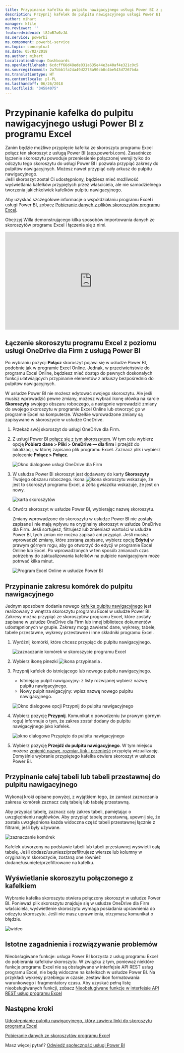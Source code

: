 ```yaml
---
title: Przypinanie kafelka do pulpitu nawigacyjnego usługi Power BI z programu Excel
description: Przypnij kafelek do pulpitu nawigacyjnego usługi Power BI z programu Excel w usłudze OneDrive dla Firm. Przypinanie zakresów, wykresów, tabel
author: mihart
manager: kfile
ms.reviewer: ''
featuredvideoid: l8JoB7w0zJA
ms.service: powerbi
ms.component: powerbi-service
ms.topic: conceptual
ms.date: 05/02/2018
ms.author: mihart
LocalizationGroup: Dashboards
ms.openlocfilehash: 6cdcff66d48ede031a635e44e3a40af4e321c0c5
ms.sourcegitcommit: 2a7bbb1fa24a49d2278a90cb0c4be543d7267bda
ms.translationtype: HT
ms.contentlocale: pl-PL
ms.lasthandoff: 06/26/2018
ms.locfileid: "34584075"
---
```

# <a name="pin-a-tile-to-a-power-bi-dashboard-from-excel"></a>Przypinanie kafelka do pulpitu nawigacyjnego usługi Power BI z programu Excel
Zanim będzie możliwe przypięcie kafelka ze skoroszytu programu Excel połącz ten skoroszyt z usługą Power BI (app.powerbi.com). Zasadniczo łączenie skoroszytu powoduje przeniesienie połączonej wersji tylko do odczytu tego skoroszytu do usługi Power BI i pozwala przypiąć zakresy do pulpitów nawigacyjnych. Możesz nawet przypiąć cały arkusz do pulpitu nawigacyjnego.  
Jeśli skoroszyt został Ci udostępniony, będziesz mieć możliwość wyświetlania kafelków przypiętych przez właściciela, ale nie samodzielnego tworzenia jakichkolwiek kafelków pulpitu nawigacyjnego. 

Aby uzyskać szczegółowe informacje o współdziałaniu programu Excel i usługi Power BI, zobacz [Pobieranie danych z plików skoroszytów programu Excel](http://go.microsoft.com/fwlink/?LinkID=521962).

Obejrzyj Willa demonstrującego kilka sposobów importowania danych ze skoroszytów programu Excel i łączenia się z nimi.

<iframe width="560" height="315" src="https://www.youtube.com/embed/l8JoB7w0zJA" frameborder="0" allowfullscreen></iframe>

## <a name="connect-your-excel-workbook-from-onedrive-for-business-to-power-bi"></a>Łączenie skoroszytu programu Excel z poziomu usługi OneDrive dla Firm z usługą Power BI
Po wybraniu pozycji **Połącz** skoroszyt pojawi się w usłudze Power BI, podobnie jak w programie Excel Online. Jednak, w przeciwieństwie do programu Excel Online, będziesz mieć dostęp do pewnych doskonałych funkcji ułatwiających przypinanie elementów z arkuszy bezpośrednio do pulpitów nawigacyjnych.

W usłudze Power BI nie możesz edytować swojego skoroszytu. Ale jeśli musisz wprowadzić pewne zmiany, możesz wybrać ikonę ołówka na karcie **Skoroszyty** swojego obszaru roboczego, a następnie wprowadzić zmiany do swojego skoroszytu w programie Excel Online lub otworzyć go w programie Excel na komputerze. Wszelkie wprowadzone zmiany są zapisywane w skoroszycie w usłudze OneDrive.

1. Przekaż swój skoroszyt do usługi OneDrive dla Firm.

2. Z usługi Power BI [połącz się z tym skoroszytem](service-excel-workbook-files.md). W tym celu wybierz opcję **Pobierz dane > Pliki > OneDrive — dla firm** i przejdź do lokalizacji, w której zapisano plik programu Excel. Zaznacz plik i wybierz polecenie **Połącz > Połącz**.

    ![Okno dialogowe usługi OneDrive dla Firm](media/service-dashboard-pin-tile-from-excel/power-bi-connect.png)

3. W usłudze Power BI skoroszyt jest dodawany do karty **Skoroszyty** Twojego obszaru roboczego.  Ikona ![ikona skoroszytu](media/service-dashboard-pin-tile-from-excel/pbi_workbookicon.png) wskazuje, że jest to skoroszyt programu Excel, a żółta gwiazdka wskazuje, że jest on nowy.
    
    ![karta skoroszytów](media/service-dashboard-pin-tile-from-excel/power-bi-workbooks.png)
4. Otwórz skoroszyt w usłudze Power BI, wybierając nazwę skoroszytu.

    Zmiany wprowadzone do skoroszytu w usłudze Power BI nie zostały zapisane i nie mają wpływu na oryginalny skoroszyt w usłudze OneDrive dla Firm. Jeśli sortujesz, filtrujesz lub zmieniasz wartości w usłudze Power BI, tych zmian nie można zapisać ani przypiąć. Jeśli musisz wprowadzić zmiany, które zostaną zapisane, wybierz opcję **Edytuj** w prawym górnym rogu, aby go otworzyć do edycji w programie Excel Online lub Excel. Po wprowadzonych w ten sposób zmianach czas potrzebny do zaktualizowania kafelków na pulpicie nawigacyjnym może potrwać kilka minut.
   
    ![Program Excel Online w usłudze Power BI](media/service-dashboard-pin-tile-from-excel/power-bi-opened.png)

## <a name="pin-a-range-of-cells-to-a-dashboard"></a>Przypinanie zakresu komórek do pulpitu nawigacyjnego
Jednym sposobem dodania nowego [kafelka pulpitu nawigacyjnego](service-dashboard-tiles.md) jest realizowany z wnętrza skoroszytu programu Excel w usłudze Power BI. Zakresy można przypiąć ze skoroszytów programu Excel, które zostały zapisane w usłudze OneDrive dla Firm lub innej bibliotece dokumentów udostępnionych w grupie. Zakresy mogą zawierać dane, wykresy, tabele, tabele przestawne, wykresy przestawne i inne składniki programu Excel.

1. Wyróżnij komórki, które chcesz przypiąć do pulpitu nawigacyjnego.
   
    ![zaznaczanie komórek w skoroszycie programu Excel](media/service-dashboard-pin-tile-from-excel/pbi_selectrange.png)
2. Wybierz ikonę pinezki ![ikona przypinania](media/service-dashboard-pin-tile-from-excel/pbi_pintile_small.png) . 
3. Przypnij kafelek do istniejącego lub nowego pulpitu nawigacyjnego. 
   
   * Istniejący pulpit nawigacyjny: z listy rozwijanej wybierz nazwę pulpitu nawigacyjnego.
   * Nowy pulpit nawigacyjny: wpisz nazwę nowego pulpitu nawigacyjnego.
   
    ![Okno dialogowe opcji Przypnij do pulpitu nawigacyjnego](media/service-dashboard-pin-tile-from-excel/pbi_dashdialog1.png)
4. Wybierz pozycję **Przypnij**. Komunikat o powodzeniu (w prawym górnym rogu) informuje o tym, że zakres został dodany do pulpitu nawigacyjnego jako kafelek. 
   
    ![okno dialogowe Przypięto do pulpitu nawigacyjnego](media/service-dashboard-pin-tile-from-excel/power-bi-go-to-dashboard.png)
5. Wybierz pozycję **Przejdź do pulpitu nawigacyjnego**. W tym miejscu możesz [zmienić nazwę, rozmiar, link i przenieść](service-dashboard-edit-tile.md) przypiętą wizualizację. Domyślnie wybranie przypiętego kafelka otwiera skoroszyt w usłudze Power BI.

## <a name="pin-an-entire-table-or-pivottable-to-a-dashboard"></a>Przypinanie całej tabeli lub tabeli przestawnej do pulpitu nawigacyjnego
Wykonaj kroki opisane powyżej, z wyjątkiem tego, że zamiast zaznaczania zakresu komórek zaznacz całą tabelę lub tabelę przestawną.

Aby przypiąć tabelę, zaznacz cały zakres tabeli, pamiętając o uwzględnieniu nagłówków.  Aby przypiąć tabelę przestawną, upewnij się, że została uwzględniona każda widoczna część tabeli przestawnej łącznie z filtrami, jeśli były używane.

 ![zaznaczanie komórek](media/service-dashboard-pin-tile-from-excel/pbi_selecttable.png)

Kafelek utworzony na podstawie tabeli lub tabeli przestawnej wyświetli całą tabelę.  Jeśli dodasz/usuniesz/przefiltrujesz wiersze lub kolumny w oryginalnym skoroszycie, zostaną one również dodane/usunięte/przefiltrowane na kafelku.

## <a name="view-the-workbook-linked-to-the-tile"></a>Wyświetlanie skoroszytu połączonego z kafelkiem
Wybranie kafelka skoroszytu otwiera połączony skoroszyt w usłudze Power BI. Ponieważ plik skoroszytu znajduje się w usłudze OneDrive dla Firm właściciela, wyświetlenie skoroszytu wymaga posiadania uprawnienia do odczytu skoroszytu. Jeśli nie masz uprawnienia, otrzymasz komunikat o błędzie.  

 ![wideo](media/service-dashboard-pin-tile-from-excel/pin-from-excel.gif)

## <a name="considerations-and-troubleshooting"></a>Istotne zagadnienia i rozwiązywanie problemów
Nieobsługiwane funkcje: usługa Power BI korzysta z usług programu Excel do pobierania kafelków skoroszytu. W związku z tym, ponieważ niektóre funkcje programu Excel nie są obsługiwane w interfejsie API REST usług programu Excel, nie będą widoczne na kafelkach w usłudze Power BI. Na przykład: wykresy przebiegu w czasie, zestaw ikon formatowania warunkowego i fragmentatory czasu. Aby uzyskać pełną listę nieobsługiwanych funkcji, zobacz [Nieobsługiwane funkcje w interfejsie API REST usług programu Excel](http://msdn.microsoft.com/library/office/ff394477.aspx)

## <a name="next-steps"></a>Następne kroki
[Udostępnianie pulpitu nawigacyjnego, który zawiera linki do skoroszytu programu Excel](service-share-dashboard-that-links-to-excel-onedrive.md)

[Pobieranie danych ze skoroszytów programu Excel](service-excel-workbook-files.md)

Masz więcej pytań? [Odwiedź społeczność usługi Power BI](http://community.powerbi.com/)

